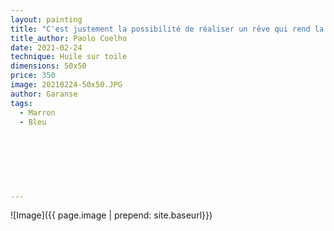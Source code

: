 ```yaml
---
layout: painting
title: "C'est justement la possibilité de réaliser un rêve qui rend la vie intéressante."                      
title_author: Paolo Coelho                                            
date: 2021-02-24
technique: Huile sur toile 
dimensions: 50x50
price: 350
image: 20210224-50x50.JPG
author: Garanse
tags:
  - Marron
  - Bleu
  
  
  
  
  
  
  
---
```

![Image]({{ page.image | prepend: site.baseurl}})

